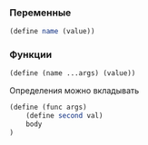 ### Переменные
```scheme
(define name (value))
```
### Функции
```scheme
(define (name ...args) (value))
```

Определения можно вкладывать 
```scheme
(define (func args)
	(define second val)
	body
)
```
